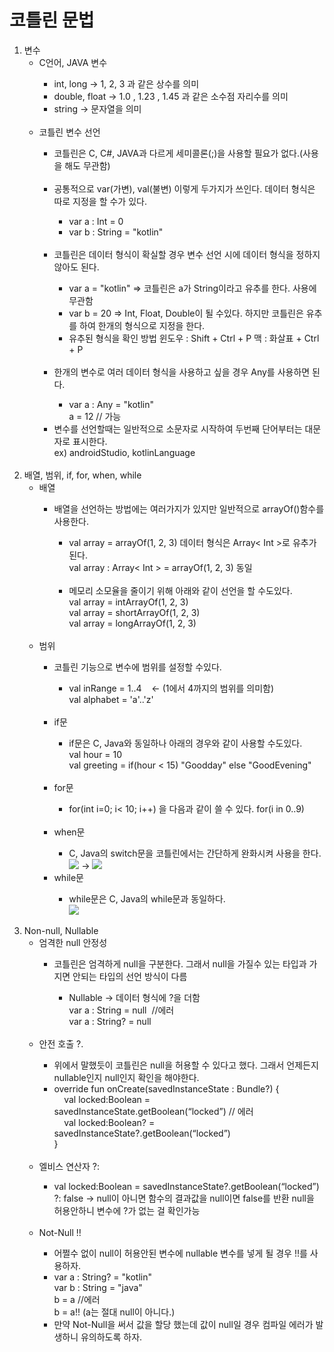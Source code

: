 # 코틀린 문법

<ol>
  <li>변수
    <ul>
      <li>C언어, JAVA 변수</li>
      <ul>
        <li>int, long -> 1, 2, 3 과 같은 상수를 의미</li>
        <li>double, float -> 1.0 , 1.23 , 1.45 과 같은 소수점 자리수를 의미</li>
        <li>string -> 문자열을 의미</li><br>
      </ul>
      <li>코틀린 변수 선언</li>
      <ul>
        <li>코틀린은 C, C#, JAVA과 다르게 세미콜론(;)을 사용할 필요가 없다.(사용을 해도 무관함)</li><br>
        <li>공통적으로 var(가변), val(불변) 이렇게 두가지가 쓰인다. 데이터 형식은 따로 지정을 할 수가 있다.</li>
          <ul>
            <li>var a : Int = 0</li>
            <li>var b : String = "kotlin"</li><br>
          </ul>
        <li>코틀린은 데이터 형식이 확실할 경우 변수 선언 시에 데이터 형식을 정하지 않아도 된다.</li>
          <ul>
            <li>var a = "kotlin" => 코틀린은 a가 String이라고 유추를 한다. 사용에 무관함</li>
            <li>var b = 20  => Int, Float, Double이 될 수있다. 하지만 코틀린은 유추를 하여 한개의 형식으로 지정을 한다.</li>
            <li>유추된 형식을 확인 방법
            윈도우 : Shift + Ctrl + P
                  맥 : 화살표 + Ctrl + P</li><br>
          </ul>
        <li>한개의 변수로 여러 데이터 형식을 사용하고 싶을 경우 Any를 사용하면 된다.</li>
          <ul>
             <li>var a : Any = "kotlin"<br>
             a = 12 // 가능</li>
          </ul>
        <li>변수를 선언할때는 일반적으로 소문자로 시작하여 두번째 단어부터는 대문자로 표시한다.<br> ex) androidStudio, kotlinLanguage</li>
      </ul>
    </ul>
  </li>
  <br/>
  <li>배열, 범위, if, for, when, while
    <ul>
        <li>배열</li>
          <ul>
            <li>배열을 선언하는 방법에는 여러가지가 있지만 일반적으로 arrayOf()함수를 사용한다.</li>
              <ul>
                <li>val array = arrayOf(1, 2, 3) 데이터 형식은 Array< Int >로 유추가 된다.<br> val array : Array< Int > = arrayOf(1, 2, 3) 동일</li><br>
                <li>메모리 소모율을 줄이기 위해 아래와 같이 선언을 할 수도있다.<br> val array = intArrayOf(1, 2, 3) <br>val array = shortArrayOf(1, 2, 3)<br>val array = longArrayOf(1, 2, 3)</li><br>
              </ul>
          </ul>      
        <li>범위</li>
          <ul>
            <li>코틀린 기능으로 변수에 범위를 설정할 수있다.</li>
              <ul>
                <li>val inRange = 1..4 &nbsp;&nbsp; <- (1에서 4까지의 범위를 의미함)<br>val alphabet = 'a'..'z'</li><br>
              </ul>
        <li>if문</li>
          <ul>
            <li>if문은 C, Java와 동일하나 아래의 경우와 같이 사용할 수도있다.<br>val hour = 10<br>val greeting = if(hour < 15) "Goodday" else "GoodEvening"</li><br>
          </ul>
        <li>for문</li>
          <ul>
            <li>for(int i=0; i< 10; i++) 을 다음과 같이 쓸 수 있다. for(i in 0..9)</li><br>
          </ul>
        <li>when문</li>
          <ul>
            <li>C, Java의 switch문을 코틀린에서는 간단하게 완화시켜 사용을 한다.</li>
            <img src="C:\Users\임재성\Desktop\코틀린문법\switch문.jpg"> -> <img src="C:\Users\임재성\Desktop\코틀린문법\when문.jpg">
          </ul>
        <li>while문</li>
          <ul>
            <li>while문은 C, Java의 while문과 동일하다.</li>
            <img src="C:\Users\임재성\Desktop\코틀린문법\while문.jpg">
          </ul>
          </ul>
    </ul>
  </li>
  <br/>
  <li>Non-null, Nullable
    <ul>
        <li>엄격한 null 안정성</li>
          <ul>
            <li>코틀린은 엄격하게 null을 구분한다. 그래서 null을 가질수 있는 타입과 가지면 안되는 타입의 선언 방식이 다름</li>
              <ul>
                <li>Nullable -> 데이터 형식에 ?을 더함<br>var a : String = null &nbsp;//에러<br>var a : String? = null</li><br>
              </ul>
          </ul>      
        <li>안전 호출 ?.</li>
          <ul>
            <li>위에서 말했듯이 코틀린은 null을 허용할 수 있다고 했다. 그래서 언제든지 nullable인지 null인지 확인을 해야한다.</li>
            <li>override fun onCreate(savedInstanceState : Bundle?) {<br>
		&nbsp;&nbsp;&nbsp;&nbsp;val locked:Boolean = savedInstanceState.getBoolean(“locked”) // 에러 <br>
		&nbsp;&nbsp;&nbsp;&nbsp;val locked:Boolean? = savedInstanceState?.getBoolean(“locked”) <br>
                }
            </li><br>
          </ul>
        <li>엘비스 연산자 ?:</li>
          <ul>
            <li>val locked:Boolean = savedInstanceState?.getBoolean(“locked”) ?: false -> null이 아니면 함수의 결과값을 null이면 false를 반환 null을 허용안하니 변수에 ?가 없는 걸 확인가능</li><br>
          </ul>
        <li>Not-Null !!</li>
          <ul>
            <li>어쩔수 없이 null이 허용안된 변수에 nullable 변수를 넣게 될 경우 !!를 사용하자.</li>
            <li>var a : String? = "kotlin"<br>var b : String = "java"<br>b = a //에러<br>b = a!! (a는 절대 null이 아니다.)</li>
            <li>만약 Not-Null을 써서 값을 할당 했는데 값이 null일 경우 컴파일 에러가 발생하니 유의하도록 하자.</li>
          </ul>
    </ul>
  </li>
  <br/>
</ol>

